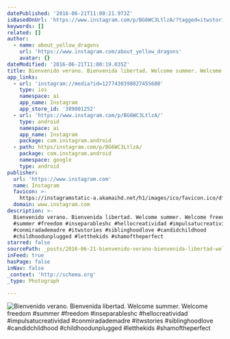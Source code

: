```yaml
---
datePublished: '2016-06-21T11:00:21.973Z'
isBasedOnUrl: 'https://www.instagram.com/p/BG6WC3LtlzA/?tagged=itwstories'
keywords: []
related: []
author:
  - name: about_yellow_dragons
    url: 'https://www.instagram.com/about_yellow_dragons'
    avatar: {}
dateModified: '2016-06-21T11:00:19.035Z'
title: Bienvenido verano. Bienvenida libertad. Welcome summer. Welcome freedom.
app_links:
  - url: 'instagram://media?id=1277430398027455680'
    type: ios
    namespace: ai
    app_name: Instagram
    app_store_id: '389801252'
  - url: 'https://www.instagram.com/p/BG6WC3LtlzA/'
    type: android
    namespace: ai
    app_name: Instagram
    package: com.instagram.android
  - path: https/instagram.com/p/BG6WC3LtlzA/
    package: com.instagram.android
    namespace: google
    type: android
publisher:
  url: 'https://www.instagram.com'
  name: Instagram
  favicon: >-
    https://instagramstatic-a.akamaihd.net/h1/images/ico/favicon.ico/dfa85bb1fd63.ico
  domain: www.instagram.com
description: >-
  Bienvenido verano. Bienvenida libertad. Welcome summer. Welcome freedom
  #summer #freedom #inseparableshc #hellocreatividad #impulsatucreatividad
  #conmiradademadre #itwstories #siblinghoodlove #candidchildhood
  #childhoodunplugged #letthekids #shamoftheperfect
starred: false
sourcePath: _posts/2016-06-21-bienvenido-verano-bienvenida-libertad-welcome-summer-welc.md
inFeed: true
hasPage: false
inNav: false
_context: 'http://schema.org'
_type: Photograph

---
```

![Bienvenido verano. Bienvenida libertad. Welcome summer. Welcome freedom #summer #freedom #inseparableshc #hellocreatividad #impulsatucreatividad #conmiradademadre #itwstories #siblinghoodlove #candidchildhood #childhoodunplugged #letthekids #shamoftheperfect](https://scontent.cdninstagram.com/t51.2885-15/s640x640/sh0.08/e35/13423074_1059909310769775_558847743_n.jpg?ig_cache_key=MTI3NzQzMDM5ODAyNzQ1NTY4MA%3D%3D.2)